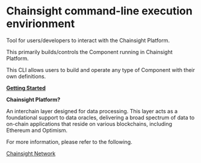 # Chainsight command-line execution envirionment

Tool for users/developers to interact with the Chainsight Platform.

This primarily builds/controls the Component running in Chainsight Platform.

This CLI allows users to build and operate any type of Component with their own definitions.

**[Getting Started](/docs/index.md)**

**Chainsight Platform?**

An interchain layer designed for data processing. This layer acts as a foundational support to data oracles, delivering a broad spectrum of data to on-chain applications that reside on various blockchains, including Ethereum and Optimism.

For more information, please refer to the following.

[Chainsight Network](https://docs.chainsight.network/chainsight-overview/introduction)

